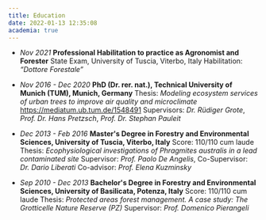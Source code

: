 ```yaml
---
title: Education
date: 2022-01-13 12:35:08
academia: true
---
```


-   _Nov 2021_
    __Professional Habilitation to practice as Agronomist and Forester__
    State Exam, University of Tuscia, Viterbo, Italy
    Habilitation: _“Dottore Forestale”_

-   _Nov 2016 - Dec 2020_
    __PhD (Dr. rer. nat.), Technical University of Munich (TUM), Munich, Germany__
    Thesis: _Modeling ecosystem services of urban trees to improve air quality and microclimate_ https://mediatum.ub.tum.de/1548491
    Supervisors: _Dr. Rüdiger Grote_, _Prof. Dr. Hans Pretzsch_, _Prof. Dr. Stephan Pauleit_

-   _Dec 2013 - Feb 2016_
    __Master's Degree in Forestry and Environmental Sciences, University of Tuscia, Viterbo, Italy__
    Score: 110/110 cum laude
    Thesis: _Ecophysiological investigations of Phragmites australis in a lead contaminated site_
    Supervisor: _Prof. Paolo De Angelis_, Co-Supervisor: _Dr. Dario Liberati_
    Co-advisor: _Prof. Elena Kuzminsky_

-   _Sep 2010 - Dec 2013_
    __Bachelor's Degree in Forestry and Environmental Sciences, University of Basilicata, Potenza, Italy__
    Score: 110/110 cum laude
    Thesis: _Protected areas forest management. A case study: The Grotticelle Nature Reserve (PZ)_
    Supervisor: _Prof. Domenico Pierangeli_
